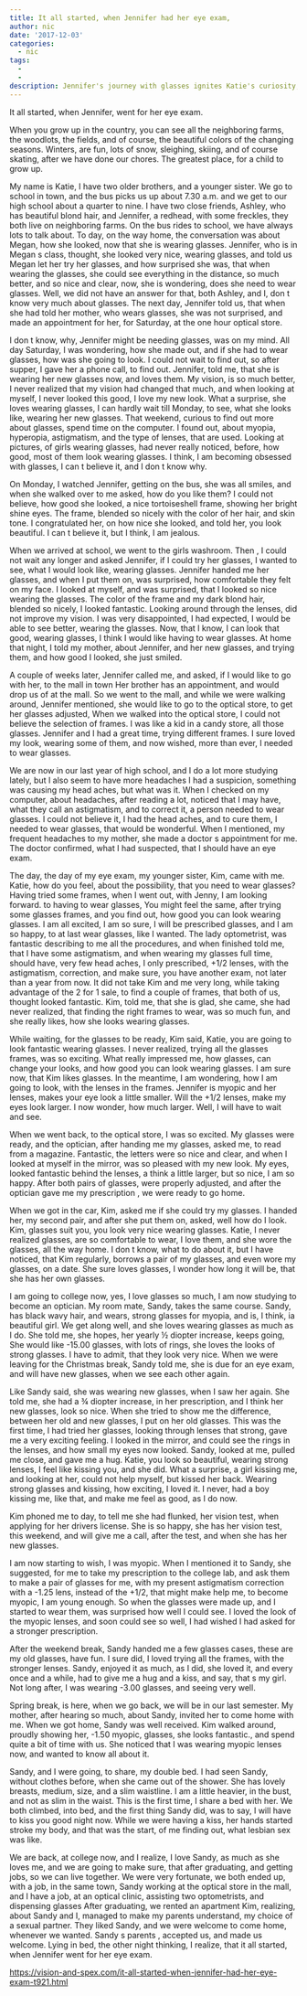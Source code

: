 ```yaml
---
title: It all started, when Jennifer had her eye exam,
author: nic
date: '2017-12-03'
categories:
  - nic
tags:
  - 
  - 
description: Jennifer's journey with glasses ignites Katie's curiosity, leading her to discover a new interest in eyewear.
---
```

It all started, when Jennifer, went for her eye exam.




When you grow up in the country, you can see all the neighboring farms, the woodlots, the fields, and of course, the beautiful colors of the changing seasons.
Winters, are fun, lots of snow, sleighing, skiing, and of course skating, after we have done our chores.
The greatest place, for a child to grow up.


My name is Katie, I have two older brothers, and a younger sister.
We go to school in town, and the bus picks us up about 7.30 a.m. and we get to our high school about a quarter to nine.
I have two close friends, Ashley, who has beautiful blond hair, and Jennifer, a redhead, with some freckles, they both live on neighboring farms.
On the bus rides to school, we have always lots to talk about.
To day, on the way home, the conversation was about Megan, how she looked, now that she is wearing glasses.
Jennifer, who is in Megan s class, thought, she looked very nice, wearing glasses, and told us Megan let her try her glasses, and how surprised she was, that when wearing the glasses, she could see everything in the distance, so much better, and so nice and clear, now, she is wondering, does she need to wear glasses.
Well, we did not have an answer for that, both Ashley, and I, don t know very much about glasses.
The next day, Jennifer told us, that when she had told her mother, who wears glasses, she was not surprised, and made an appointment for her, for Saturday, at the one hour optical store.


I don t know, why, Jennifer might be needing glasses, was on my mind.
All day Saturday, I was wondering, how she made out, and if she had to wear glasses, how was she going to look.
I could not wait to find out, so after supper, I gave her a phone call, to find out.
Jennifer, told me, that she is wearing her new glasses now, and loves them.
My vision, is so much better, I never realized that my vision had changed that much, and when looking at myself, I never looked this good, I love my new look.
What a surprise, she loves wearing glasses, I can hardly wait till Monday, to see, what she looks like, wearing her new glasses.
That weekend, curious to find out more about glasses, spend time on the computer.
I found out, about myopia, hyperopia, astigmatism, and the type of lenses, that are used.
Looking at pictures, of girls wearing glasses, had never really noticed, before, how good, most of them look wearing glasses.
I think, I am becoming obsessed with glasses, I can t believe it, and I don t know why.


On Monday, I watched Jennifer, getting on the bus, she was all smiles, and when she walked over to me asked, how do you like them?
I could not believe, how good she looked, a nice tortoiseshell frame, showing her bright shine eyes.
The frame, blended so nicely with the color of her hair, and skin tone.
I congratulated her, on how nice she looked, and told her, you look beautiful.
I can t believe it, but I think, I am jealous.


When we arrived at school, we went to the girls washroom. 
Then , I could not wait any longer and asked Jennifer, if I could try her glasses, I wanted to see, what I would look like, wearing glasses.
Jennifer handed me her glasses, and when I put them on, was surprised, how comfortable they felt on my face.
I looked at myself, and was surprised, that I looked so nice wearing the glasses.
The color of the frame and my dark blond hair, blended so nicely, I looked fantastic.
Looking around through the lenses, did not improve my vision.
I was very disappointed, I had expected, I would be able to see better, wearing the glasses.
Now, that I know, I can look that good, wearing glasses, I think I would like having to wear glasses.
At home that night, I told my mother, about Jennifer, and her new glasses, and trying them, and how good I looked, she just smiled.


A couple of weeks later, Jennifer called me, and asked, if I would like to go with her, to the mall in town
Her brother has an appointment, and would drop us of at the mall.
So we went to the mall, and while we were walking around, Jennifer mentioned, she would like to go to the optical store, to get her glasses adjusted,
When we walked into the optical store, I could not believe the selection of frames.
I was like a kid in a candy store, all those glasses.
Jennifer and I had a great time, trying different frames.
I sure loved my look, wearing some of them, and now wished, more than ever, I needed to wear glasses.


We are now in our last year of high school, and I do a lot more studying lately, but I also seem to have more headaches
I had a suspicion, something was causing my head aches, but what was it.
When I checked on my computer, about headaches, after reading a lot, noticed that I may have, what they call an astigmatism, and to correct it, a person needed to wear glasses.
I could not believe it, I had the head aches, and to cure them, I needed to wear glasses, that would be wonderful.
When I mentioned, my frequent headaches to my mother, she made a doctor s appointment for me.
The doctor confirmed, what I had suspected, that I should have an eye exam.


The day, the day of my eye exam, my younger sister, Kim, came with me.
Katie, how do you feel, about the possibility, that you need to wear glasses?
Having tried some frames, when I went out, with Jenny, I am looking forward. to having to wear glasses, 
You might feel the same, after trying some glasses frames, and you find out, how good you can look wearing glasses.
I am all excited, I am so sure, I will be prescribed glasses, and I am so happy, to at last wear glasses, like I wanted. 
The lady optometrist, was fantastic describing to me all the procedures, and when finished told me, that I have some astigmatism, and when wearing my glasses full time, should have, very few head aches,
I only prescribed, +1/2 lenses, with the astigmatism, correction, and make sure, you have another exam, not later than a year from now. 
It did not take Kim and me very long, while taking advantage of the 2 for 1 sale, to find a couple of frames, that both of us, thought looked fantastic.
Kim, told me, that she is glad, she came, she had never realized, that finding the right frames to wear, was so much fun, and she really likes, how she looks wearing glasses.


While waiting, for the glasses to be ready, Kim said, Katie, you are going to look fantastic wearing glasses.
I never realized, trying all the glasses frames, was so exciting. 
What really impressed me, how glasses, can change your looks, and how good you can look wearing glasses.
I am sure now, that Kim likes glasses.
In the meantime, I am wondering, how I am going to look, with the lenses in the frames.
Jennifer is myopic and her lenses, makes your eye look a little smaller.
Will the +1/2 lenses, make my eyes look larger.
I now wonder, how much larger.
Well, I will have to wait and see.


When we went back, to the optical store, I was so excited.
My glasses were ready, and the optician, after handing me my glasses, asked me, to read from a magazine.
Fantastic, the letters were so nice and clear, and when I looked at myself in the mirror, was so pleased with my new look.
My eyes, looked fantastic behind the lenses, a think a little larger, but so nice, I am so happy.
After both pairs of glasses, were properly adjusted, and after the optician gave me my prescription , we were ready to go home.


When we got in the car, Kim, asked me if she could try my glasses.
I handed her, my second pair, and after she put them on, asked, well how do I look.
Kim, glasses suit you, you look very nice wearing glasses.
Katie, I never realized glasses, are so comfortable to wear, I love them, and she wore the glasses, all the way home.
I don t know, what to do about it, but I have noticed, that Kim regularly, borrows a pair of my glasses, and even wore my glasses, on a date.
She sure loves glasses, I wonder how long it will be, that she has her own glasses. 


I am going to college now, yes, I love glasses so much, I am now studying to become an optician.
My room mate, Sandy, takes the same course.
Sandy, has black wavy hair, and wears, strong glasses for myopia, and is, I think, ia beautiful girl.
We get along well, and she loves wearing glasses as much as I do.
She told me, she hopes, her yearly ½ diopter increase, keeps going, 
She would like -15.00 glasses, with lots of rings, she loves the looks of strong glasses.
I have to admit, that they look very nice.
When we were leaving for the Christmas break, Sandy told me, she is due for an eye exam, and will have new glasses, when we see each other again.


Like Sandy said, she was wearing new glasses, when I saw her again.
She told me, she had a ¾ diopter increase, in her prescription, and I think her new glasses, look so nice.
When she tried to show me the difference, between her old and new glasses, I put on her old glasses.
This was the first time, I had tried her glasses, looking through lenses that strong, gave me a very exciting feeling.
I looked in the mirror, and could see the rings in the lenses, and how small my eyes now looked.
Sandy, looked at me, pulled me close, and gave me a hug.
Katie, you look so beautiful, wearing strong lenses, I feel like kissing you, and she did.
What a surprise, a girl kissing me, and looking at her, could not help myself, but kissed her back.
Wearing strong glasses and kissing, how exciting, I loved it.
I never, had a boy kissing me, like that, and make me feel as good, as I do now.


Kim phoned me to day, to tell me she had flunked, her vision test, when applying for her drivers license.
She is so happy, she has her vision test, this weekend, and will give me a call, after the test, and when she has her new glasses.


I am now starting to wish, I was myopic.
When I mentioned it to Sandy, she suggested, for me to take my prescription to the college lab, and ask them to make a pair of glasses for me, with my present astigmatism correction with a -1.25 lens, instead of the +1/2, that might make help me, to become myopic, I am young enough.
So when the glasses were made up, and I started to wear them, was surprised how well I could see.
I loved the look of the myopic lenses, and soon could see so well, I had wished I had asked for a stronger prescription.


After the weekend break, Sandy handed me a few glasses cases, these are my old glasses, have fun.
I sure did, I loved trying all the frames, with the stronger lenses.
Sandy, enjoyed it as much, as I did, she loved it, and every once and a while, had to give me a hug and a kiss, and say, that s my girl.
Not long after, I was wearing -3.00 glasses, and seeing very well.


Spring break, is here, when we go back, we will be in our last semester.
My mother, after hearing so much, about Sandy, invited her to come home with me.
When we got home, Sandy was well received.
Kim walked around, proudly showing her, -1.50 myopic, glasses, she looks fantastic., and spend quite a bit of time with us.
She noticed that I was wearing myopic lenses now, and wanted to know all about it.


Sandy, and I were going, to share, my double bed.
I had seen Sandy, without clothes before, when she came out of the shower.
She has lovely breasts, medium, size, and a slim waistline.
I am a little heavier, in the bust, and not as slim in the waist.
This is the first time, I share a bed with her.
We both climbed, into bed, and the first thing Sandy did, was to say, I will have to kiss you good night now.
While we were having a kiss, her hands started stroke my body, and that was the start, of me finding out, what lesbian sex was like.


We are back, at college now, and I realize, I love Sandy, as much as she loves me, and we are going to make sure, that after graduating, and getting jobs, so we can live together.
We were very fortunate, we both ended up, with a job, in the same town, Sandy working at the optical store in the mall, and I have a job, at an optical clinic, assisting two optometrists, and dispensing glasses
After graduating, we rented an apartment
Kim, realizing, about Sandy and I, managed to make my parents understand, my choice of a sexual partner.
They liked Sandy, and we were welcome to come home, whenever we wanted.
Sandy s parents , accepted us, and made us welcome.
Lying in bed, the other night thinking, I realize, that it all started, when Jennifer went 
for her eye exam.

https://vision-and-spex.com/it-all-started-when-jennifer-had-her-eye-exam-t921.html
